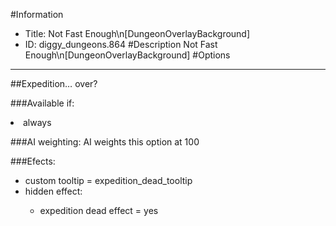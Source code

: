 #Information
 - Title: Not Fast Enough\n[DungeonOverlayBackground]
 - ID: diggy_dungeons.864
#Description
Not Fast Enough\n[DungeonOverlayBackground]
#Options

___
##Expedition… over?

###Available if:
<li>always</li>

###AI weighting:
AI weights this option at 100


###Efects:<ul><li>custom tooltip = expedition_dead_tooltip</li><li>hidden effect:</li><ul><li>expedition dead effect = yes</li></ul></ul>
